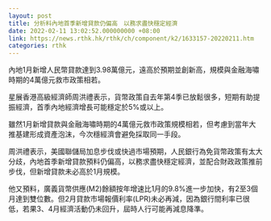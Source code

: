 ```yaml
---
layout: post
title: 分析料內地首季新增貸款仍偏高　以務求盡快穩定經濟
date: 2022-02-11 13:02:52.000000000 +08:00
link: https://news.rthk.hk/rthk/ch/component/k2/1633157-20220211.htm
categories: rthk
---
```


內地1月新增人民幣貸款達到3.98萬億元，遠高於預期並創新高，規模與金融海嘯時期的4萬億元救市政策相若。

星展香港高級經濟師周洪禮表示，貨幣政策自去年第4季已放鬆很多，短期有助提振經濟，首季內地經濟增長可能穩定於5%或以上。

雖然1月新增貸款與金融海嘯時期的4萬億元救市政策規模相若，但考慮到當年大推基建形成資產泡沫，今次穩經濟會避免採取同一手段。

周洪禮表示，美國聯儲局加息步伐或快過市場預期，人民銀行為免貨幣政策有太大分歧，內地首季新增貸款預料仍偏高，以務求盡快穩定經濟，並配合財政政策推前步伐，但新增貸款未必高於1月規模。

他又預料，廣義貨幣供應(M2)餘額按年增速比1月的9.8%進一步加快，有2至3個月達到雙位數。但2月貸款市場報價利率(LPR)未必再減，因為銀行間利率已很低，若果3、4月經濟活動仍未回升，屆時人行可能再減息降準。
